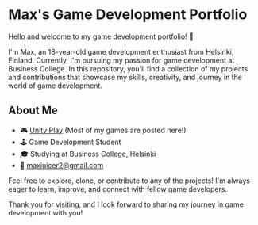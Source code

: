 # Max's Game Development Portfolio

Hello and welcome to my game development portfolio! 👋

I'm Max, an 18-year-old game development enthusiast from Helsinki, Finland. Currently, I'm pursuing my passion for game development at Business College. 
In this repository, you'll find a collection of my projects and contributions that showcase my skills, creativity, and journey in the world of game development.

## About Me
- 🎮 [Unity Play](https://play.unity.com/u/MaxShogi) (Most of my games are posted here!)
- 🕹️ Game Development Student
- 🎓 Studying at Business College, Helsinki
- 📧 maxjuicer2@gmail.com

Feel free to explore, clone, or contribute to any of the projects! I'm always eager to learn, improve, and connect with fellow game developers.

Thank you for visiting, and I look forward to sharing my journey in game development with you!
